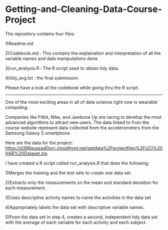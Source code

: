 # Getting-and-Cleaning-Data-Course-Project

The repository contains four files:

1)Readme.md

2)Codebook.md : This contains the explaination and interpretation of all the variable names and data manipulations done.

3)run_analysis.R : The R script used to obtain tidy data.

4)tidy_avg.txt : the final submission.

Please have a look at the codebook while going thru the R script.
________________________________________________________________________________________________________________________________
One of the most exciting areas in all of data science right now is wearable computing.

Companies like Fitbit, Nike, and Jawbone Up are racing to develop the most advanced algorithms to attract new users. The data linked to from the course website represent data collected from the accelerometers from the Samsung Galaxy S smartphone.
  
Here are the data for the project:
https://d396qusza40orc.cloudfront.net/getdata%2Fprojectfiles%2FUCI%20HAR%20Dataset.zip

I have created a R script called run_analysis.R that does the following:

1)Merges the training and the test sets to create one data set.

2)Extracts only the measurements on the mean and standard deviation for each measurement.

3)Uses descriptive activity names to name the activities in the data set

4)Appropriately labels the data set with descriptive variable names.

5)From the data set in step 4, creates a second, independent tidy data set with the average of each variable for each activity     and each subject.
